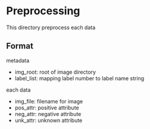 # Preprocessing

This directory preprocess each data

## Format

metadata
- img_root: root of image directory
- label_list: mapping label number to label name string

each data
- img_file: filename for image
- pos_attr: positive attribute
- neg_attr: negative attribute
- unk_attr: unknown attribute